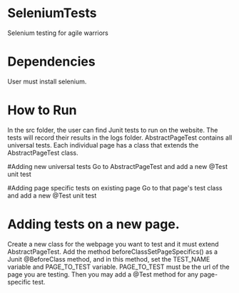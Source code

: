 # SeleniumTests
Selenium testing for agile warriors

# Dependencies
User must install selenium.

# How to Run
In the src folder, the user can find Junit tests to run on the website. The tests will record their results in the logs folder.
AbstractPageTest contains all universal tests. Each individual page has a class that extends the AbstractPageTest class.

#Adding new universal tests
Go to AbstractPageTest and add a new @Test unit test

#Adding page specific tests on existing page
Go to that page's test class and add a new @Test unit test

# Adding tests on a new page.
Create a new class for the webpage you want to test and it must extend AbstractPageTest.
Add the method beforeClassSetPageSpecifics() as a Junit @BeforeClass method, and in this method, set the TEST_NAME variable and PAGE_TO_TEST variable. PAGE_TO_TEST must be the url of the page you are testing.
Then you may add a @Test method for any page-specific test.